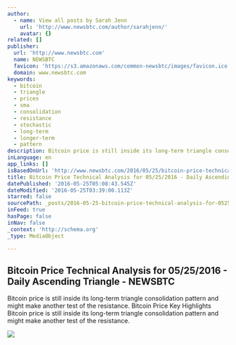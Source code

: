 ```yaml
---
author:
  - name: View all posts by Sarah Jenn
    url: 'http://www.newsbtc.com/author/sarahjenn/'
    avatar: {}
related: []
publisher:
  url: 'http://www.newsbtc.com'
  name: NEWSBTC
  favicon: 'https://s3.amazonaws.com/common-newsbtc/images/favicon.ico'
  domain: www.newsbtc.com
keywords:
  - bitcoin
  - triangle
  - prices
  - sma
  - consolidation
  - resistance
  - stochastic
  - long-term
  - longer-term
  - pattern
description: Bitcoin price is still inside its long-term triangle consolidation pattern and might make another test of the resistance. Bitcoin Price Key Highlights Bitcoin price is still inside its long-term triangle consolidation pattern and might make another test of the resistance.
inLanguage: en
app_links: []
isBasedOnUrl: 'http://www.newsbtc.com/2016/05/25/bitcoin-price-technical-analysis-05252016-daily-ascending-triangle/'
title: Bitcoin Price Technical Analysis for 05/25/2016 - Daily Ascending Triangle - NEWSBTC
datePublished: '2016-05-25T05:08:43.545Z'
dateModified: '2016-05-25T03:39:00.113Z'
starred: false
sourcePath: _posts/2016-05-25-bitcoin-price-technical-analysis-for-05252016-daily-asce.md
inFeed: true
hasPage: false
inNav: false
_context: 'http://schema.org'
_type: MediaObject

---
```

<article style=""><h1>Bitcoin Price Technical Analysis for 05/25/2016 - Daily Ascending Triangle - NEWSBTC</h1><p>Bitcoin price is still inside its long-term triangle consolidation pattern and might make another test of the resistance. Bitcoin Price Key Highlights Bitcoin price is still inside its long-term triangle consolidation pattern and might make another test of the resistance.</p><img src="http://s3.amazonaws.com/main-newsbtc-images/2016/05/25041320/160525_btcusd.png" /></article>